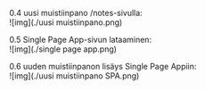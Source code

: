 0.4 uusi muistiinpano /notes-sivulla:  
![img](./uusi muistiinpano.png)

0.5 Single Page App-sivun lataaminen:  
![img](./single page app.png)

0.6 uuden muistiinpanon lisäys Single Page Appiin:  
![img](./uusi muistiinpano SPA.png)
